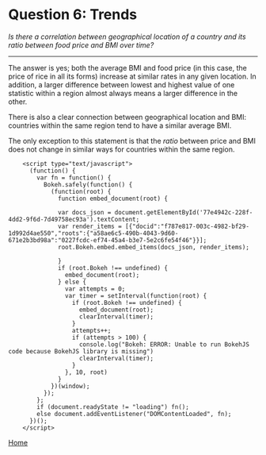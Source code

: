 # Question 6: Trends
*Is there a correlation between geographical location of a country and its ratio between food price and BMI over time?*

<hr>

The answer is yes; both the average BMI and food price (in this case, the price of rice in all its forms) increase at similar rates in any given location. In addition, a larger difference between lowest and highest value of one statistic within a region almost always means a larger difference in the other.

There is also a clear connection between geographical location and BMI: countries within the same region tend to have a similar average BMI.

The only exception to this statement is that the *ratio* between price and BMI does not change in similar ways for countries within the same region.

<!-- <script src="../data/js/include_html.js"></script>
<div html-file-url="../git/Mirka/Rice_vs_BMI_slider.html"></div>
<script>include_html()</script> -->

<script type="application/json" id="77e4942c-228f-4dd2-9f6d-7d49758ec93a">
          {"f787e817-003c-4982-bf29-1d992d4ae550":{"roots":{"references":[{"attributes":{},"id":"3aa617d1-3870-478c-b7f6-9c126ec47fc2","type":"BasicTickFormatter"},{"attributes":{"callback":null,"end":2016,"js_property_callbacks":{"change:value":[{"id":"693d725d-9ac9-4de3-85a9-af54aa821846","type":"CustomJS"}]},"start":1994,"title":"Year","value":1994},"id":"a53fe104-eae4-41c6-97a0-44aadfd6d2d5","type":"Slider"},{"attributes":{"fill_color":{"field":"colors"},"line_color":{"field":"colors"},"size":{"units":"screen","value":8},"x":{"field":"x"},"y":{"field":"y"}},"id":"d5aaac98-c35d-4e54-9490-3d272b6d6323","type":"Circle"},{"attributes":{},"id":"495a6490-6bfb-44ce-978b-04b8ff1de6f9","type":"BasicTicker"},{"attributes":{"plot":null,"text":""},"id":"e8a03e26-3a34-4a33-856a-e751bc8f7224","type":"Title"},{"attributes":{"bottom_units":"screen","fill_alpha":{"value":0.5},"fill_color":{"value":"lightgrey"},"left_units":"screen","level":"overlay","line_alpha":{"value":1.0},"line_color":{"value":"black"},"line_dash":[4,4],"line_width":{"value":2},"plot":null,"render_mode":"css","right_units":"screen","top_units":"screen"},"id":"41cc07f0-909b-4645-a3b6-90a4f922e542","type":"BoxAnnotation"},{"attributes":{"args":{"source":{"id":"03ef0462-9dd6-46f5-9785-e7f84e70208d","type":"ColumnDataSource"},"source_list":[[1994,{"colors":["green"],"countries":["India"],"regions":["Zuid Azie"],"x":[0.24913205517123294],"y":[20.2]}],[1995,{"colors":["green"],"countries":["India"],"regions":["Zuid Azie"],"x":[0.24776220965686277],"y":[20.2]}],[1996,{"colors":["green"],"countries":["India"],"regions":["Zuid Azie"],"x":[0.25480465572985767],"y":[20.3]}],[1997,{"colors":["green"],"countries":["India"],"regions":["Zuid Azie"],"x":[0.26509887097630336],"y":[20.4]}],[1998,{"colors":["green"],"countries":["India"],"regions":["Zuid Azie"],"x":[0.2451774283446602],"y":[20.4]}],[1999,{"colors":["green"],"countries":["India"],"regions":["Zuid Azie"],"x":[0.2591561633575128],"y":[20.5]}],[2000,{"colors":["green","aqua","violet"],"countries":["India","Philippines","Senegal"],"regions":["Zuid Azie","Eilanden","West Afrika"],"x":[0.2441688869897959,0.38755286857894733,0.31746897425000004],"y":[20.6,22.2,21.7]}],[2001,{"colors":["limegreen","green","green","aqua","violet"],"countries":["Guatemala","India","Nepal","Philippines","Senegal"],"regions":["Midden Amerika","Zuid Azie","Zuid Azie","Eilanden","West Afrika"],"x":[0.6138833718775168,0.2195849161153846,0.23056453507476637,0.32713128071428577,0.287097408],"y":[24.8,20.7,20.7,22.3,21.7]}],[2002,{"colors":["violet","violet","limegreen","green","green","violet","aqua","violet","darkmagenta"],"countries":["Benin","Burkina Faso","Guatemala","India","Nepal","Nigeria","Philippines","Senegal","Tajikistan"],"regions":["West Afrika","West Afrika","Midden Amerika","Zuid Azie","Zuid Azie","West Afrika","Eilanden","West Afrika","Voormalig Sovjet Gebied"],"x":[0.394906068,0.36768421100000004,0.5661224349031356,0.21597302995192294,0.21725643524793392,2.5813134144400003,0.34223139763157895,0.290684035909091,0.6433176986999999],"y":[22.2,21.2,24.9,20.8,20.8,22.3,22.3,21.8,23.7]}],[2003,{"colors":["violet","violet","dimgray","yellow","limegreen","green","violet","red","green","violet","aqua","violet","darkmagenta"],"countries":["Benin","Burkina Faso","Cambodia","Chad","Guatemala","India","Mali","Mozambique","Nepal","Nigeria","Philippines","Senegal","Tajikistan"],"regions":["West Afrika","West Afrika","Zuid Oost Azie","Noord-Afrika","Midden Amerika","Zuid Azie","West Afrika","Zuidelijk Afrika","Zuid Azie","West Afrika","Eilanden","West Afrika","Voormalig Sovjet Gebied"],"x":[0.48400772924999996,0.40760544590909087,0.17110475400925923,0.6215180748333334,0.5414001514165391,0.2302654341877935,0.4309006298333333,0.35959202481521724,0.23186043258823524,2.1353895964545453,0.32444899034782615,0.33895643500000006,0.5713633055593219],"y":[22.3,21.3,20.9,20.9,25.1,20.8,21.8,21.8,21.0,22.3,22.4,21.9,23.8]}],[2004,{"colors":["green","dimgray","greenyellow","yellow","limegreen","green","aqua","violet","red","green","orange","aqua","violet","aqua","darkmagenta"],"countries":["Bangladesh","Cambodia","Central African Republic","Chad","Guatemala","India","Madagascar","Mali","Mozambique","Nepal","Pakistan","Philippines","Senegal","Sri Lanka","Tajikistan"],"regions":["Zuid Azie","Zuid Oost Azie","Midden Afrika","Noord-Afrika","Midden Amerika","Zuid Azie","Eilanden","West Afrika","Zuidelijk Afrika","Zuid Azie","Arabische Wereld","Eilanden","West Afrika","Eilanden","Voormalig Sovjet Gebied"],"x":[0.2462356505,0.2082849863461538,0.9797334600833335,0.7143829403750002,0.6018236262544508,0.24008299088888904,0.479123178632653,0.49163653975,0.42766433583146074,0.25134335972072075,0.3358074070166667,0.3470053038695652,0.41363323791666656,0.4093230045217392,0.5373840115500002],"y":[20.6,21.0,21.7,20.9,25.2,20.9,20.8,21.9,21.8,21.1,22.7,22.4,22.0,21.9,23.9]}],[2005,{"colors":["green","violet","violet","dimgray","greenyellow","yellow","limegreen","limegreen","aqua","green","aqua","violet","red","green","violet","orange","aqua","violet","aqua","darkmagenta"],"countries":["Bangladesh","Benin","Burkina Faso","Cambodia","Central African Republic","Chad","El Salvador","Guatemala","Haiti","India","Madagascar","Mali","Mozambique","Nepal","Nigeria","Pakistan","Philippines","Senegal","Sri Lanka","Tajikistan"],"regions":["Zuid Azie","West Afrika","West Afrika","Zuid Oost Azie","Midden Afrika","Noord-Afrika","Midden Amerika","Midden Amerika","Eilanden","Zuid Azie","Eilanden","West Afrika","Zuidelijk Afrika","Zuid Azie","West Afrika","Arabische Wereld","Eilanden","West Afrika","Eilanden","Voormalig Sovjet Gebied"],"x":[0.26292395738888885,0.5115576948333332,0.8416773528333333,0.23964531956250001,1.002922881333333,0.7351682466249999,0.5994262104488595,0.644876077978127,2.0170591780370373,0.25575269933333344,0.566318994428571,0.5275109485000001,0.4627852080312502,0.2848802475555556,2.7247298371249995,0.34667061794999987,0.3839250767499999,0.4311190484166667,0.32459187754545454,0.7322747281666666],"y":[20.6,22.5,21.5,21.0,21.8,21.0,26.3,25.2,23.7,21.0,20.8,22.0,21.9,21.2,22.5,22.8,22.5,22.0,22.0,24.0]}],[2006,{"colors":["green","violet","green","violet","dimgray","greenyellow","yellow","limegreen","violet","limegreen","aqua","green","violet","aqua","violet","red","green","violet","orange","cyan","aqua","violet","aqua","darkmagenta","greenyellow"],"countries":["Bangladesh","Benin","Bhutan","Burkina Faso","Cambodia","Central African Republic","Chad","El Salvador","Gambia","Guatemala","Haiti","India","Liberia","Madagascar","Mali","Mozambique","Nepal","Nigeria","Pakistan","Peru","Philippines","Senegal","Sri Lanka","Tajikistan","United Republic of Tanzania"],"regions":["Zuid Azie","West Afrika","Zuid Azie","West Afrika","Zuid Oost Azie","Midden Afrika","Noord-Afrika","Midden Amerika","West Afrika","Midden Amerika","Eilanden","Zuid Azie","West Afrika","Eilanden","West Afrika","Zuidelijk Afrika","Zuid Azie","West Afrika","Arabische Wereld","Zuid Amerika","Eilanden","West Afrika","Eilanden","Voormalig Sovjet Gebied","Midden Afrika"],"x":[0.24395436336170218,0.49692385083333335,0.47893648625,0.48398521419999996,0.2173107138481013,1.089714529,0.7259721853333335,0.6101869467787114,0.44641294544444476,0.6348341799000423,2.27939559713889,0.2602713202453704,0.5059884277671428,0.4989116397945204,0.5359911476666667,0.5063456140925925,0.3058077611359646,2.945172450615385,0.34077393899999986,0.7516567611666667,0.42680125177272726,0.43068210366666665,0.33276782184090914,0.9161656840499999,0.5860701103450703],"y":[20.7,22.6,22.7,21.5,21.1,21.8,21.1,26.4,22.6,25.3,23.9,21.0,23.4,20.9,22.1,22.0,21.3,22.6,22.9,25.4,22.5,22.1,22.1,24.2,22.4]}],[2007,{"colors":["yellow","green","violet","green","dimgray","greenyellow","yellow","limegreen","limegreen","violet","limegreen","violet","aqua","limegreen","green","dimgray","violet","aqua","violet","red","green","violet","orange","limegreen","cyan","aqua","violet","aqua","darkmagenta","greenyellow"],"countries":["Afghanistan","Bangladesh","Benin","Bhutan","Cambodia","Central African Republic","Chad","Costa Rica","El Salvador","Gambia","Guatemala","Guinea-Bissau","Haiti","Honduras","India","Indonesia","Liberia","Madagascar","Mali","Mozambique","Nepal","Nigeria","Pakistan","Panama","Peru","Philippines","Senegal","Sri Lanka","Tajikistan","United Republic of Tanzania"],"regions":["Noord-Afrika","Zuid Azie","West Afrika","Zuid Azie","Zuid Oost Azie","Midden Afrika","Noord-Afrika","Midden Amerika","Midden Amerika","West Afrika","Midden Amerika","West Afrika","Eilanden","Midden Amerika","Zuid Azie","Zuid Oost Azie","West Afrika","Eilanden","West Afrika","Zuidelijk Afrika","Zuid Azie","West Afrika","Arabische Wereld","Midden Amerika","Zuid Amerika","Eilanden","West Afrika","Eilanden","Voormalig Sovjet Gebied","Midden Afrika"],"x":[0.5456787028411215,0.3450343778472221,0.678462392875,0.545543476375,0.2898504557023809,1.1166715124166664,0.7680660839166666,0.7116727999999999,0.680881944444444,0.5730178671994938,0.6960449688732956,0.8174066679285714,2.479747133907407,0.657039375,0.3161878955441859,0.6637798132499999,0.5369470466923078,0.5942801107368422,0.5593155581091906,0.5712909198446599,0.3592357008982037,2.5600737092,0.5035916115666669,0.754529175,0.8051987220833334,0.5068785477272727,0.48521737649006574,0.39835052861616155,1.0364994014166669,0.464702211113333],"y":[22.2,20.8,22.7,22.9,21.2,21.9,21.1,26.4,26.5,22.7,25.4,22.6,24.0,25.4,21.1,22.3,23.5,20.9,22.2,22.0,21.4,22.6,22.9,26.2,25.5,22.6,22.1,22.2,24.3,22.4]}],[2008,{"colors":["yellow","green","violet","green","dimgray","greenyellow","yellow","limegreen","greenyellow","deeppink","limegreen","violet","violet","limegreen","violet","violet","aqua","limegreen","green","dimgray","violet","aqua","violet","violet","red","dimgray","green","yellow","violet","orange","limegreen","cyan","aqua","greenyellow","violet","aqua","red","darkmagenta","greenyellow"],"countries":["Afghanistan","Bangladesh","Benin","Bhutan","Cambodia","Central African Republic","Chad","Costa Rica","Democratic Republic of the Congo","Djibouti","El Salvador","Gambia","Ghana","Guatemala","Guinea","Guinea-Bissau","Haiti","Honduras","India","Indonesia","Liberia","Madagascar","Mali","Mauritania","Mozambique","Myanmar","Nepal","Niger","Nigeria","Pakistan","Panama","Peru","Philippines","Rwanda","Senegal","Sri Lanka","Swaziland","Tajikistan","United Republic of Tanzania"],"regions":["Noord-Afrika","Zuid Azie","West Afrika","Zuid Azie","Zuid Oost Azie","Midden Afrika","Noord-Afrika","Midden Amerika","Midden Afrika","Oost Afrika","Midden Amerika","West Afrika","West Afrika","Midden Amerika","West Afrika","West Afrika","Eilanden","Midden Amerika","Zuid Azie","Zuid Oost Azie","West Afrika","Eilanden","West Afrika","West Afrika","Zuidelijk Afrika","Zuid Oost Azie","Zuid Azie","Noord-Afrika","West Afrika","Arabische Wereld","Midden Amerika","Zuid Amerika","Eilanden","Midden Afrika","West Afrika","Eilanden","Zuidelijk Afrika","Voormalig Sovjet Gebied","Midden Afrika"],"x":[0.8034111216634621,0.4448303394305554,0.8771632260833332,0.6290157925,0.44973146356190485,0.9344799790625004,1.0995269142500002,0.847748925,1.1993881606484371,1.0081813631250003,1.0563475726495726,0.7209071901548659,0.8273274275445951,1.0115460157032692,0.9110272254791668,1.0728668277500002,3.9985192630652175,0.9186168333333335,0.3679379366018518,0.6612680167500001,0.5926072625733333,0.6885311600588235,0.7482491266312989,0.8536277438333335,0.8930536179074077,89.23846129432889,0.41949504577777796,0.97409302675,3.706600417413043,0.6975433546440676,0.9615020833333334,0.994041696,0.3100069073719512,1.1913495539999999,0.7396038302730628,0.5781662161594202,0.8600607431666667,1.6192250655833333,0.7299034022757847],"y":[22.3,20.9,22.8,23.0,21.3,22.0,21.2,26.5,21.2,23.5,26.6,22.8,23.2,25.5,22.3,22.7,24.1,25.5,21.2,22.4,23.5,20.9,22.3,24.1,22.1,21.9,21.5,21.4,22.7,23.0,26.2,25.6,22.6,21.8,22.2,22.3,25.4,24.4,22.5]}],[2009,{"colors":["yellow","green","violet","green","violet","greenyellow","dimgray","greenyellow","yellow","limegreen","greenyellow","deeppink","limegreen","violet","violet","limegreen","violet","violet","aqua","limegreen","green","dimgray","darkmagenta","violet","aqua","violet","violet","red","dimgray","green","yellow","violet","orange","limegreen","cyan","aqua","greenyellow","violet","aqua","red","darkmagenta","greenyellow"],"countries":["Afghanistan","Bangladesh","Benin","Bhutan","Burkina Faso","Burundi","Cambodia","Central African Republic","Chad","Costa Rica","Democratic Republic of the Congo","Djibouti","El Salvador","Gambia","Ghana","Guatemala","Guinea","Guinea-Bissau","Haiti","Honduras","India","Indonesia","Kyrgyzstan","Liberia","Madagascar","Mali","Mauritania","Mozambique","Myanmar","Nepal","Niger","Nigeria","Pakistan","Panama","Peru","Philippines","Rwanda","Senegal","Sri Lanka","Swaziland","Tajikistan","United Republic of Tanzania"],"regions":["Noord-Afrika","Zuid Azie","West Afrika","Zuid Azie","West Afrika","Midden Afrika","Zuid Oost Azie","Midden Afrika","Noord-Afrika","Midden Amerika","Midden Afrika","Oost Afrika","Midden Amerika","West Afrika","West Afrika","Midden Amerika","West Afrika","West Afrika","Eilanden","Midden Amerika","Zuid Azie","Zuid Oost Azie","Voormalig Sovjet Gebied","West Afrika","Eilanden","West Afrika","West Afrika","Zuidelijk Afrika","Zuid Oost Azie","Zuid Azie","Noord-Afrika","West Afrika","Arabische Wereld","Midden Amerika","Zuid Amerika","Eilanden","Midden Afrika","West Afrika","Eilanden","Zuidelijk Afrika","Voormalig Sovjet Gebied","Midden Afrika"],"x":[0.6899626465277778,0.31338025316666673,0.9457875369999996,0.6440474167499999,1.0108866326000001,1.0424189119999998,0.3554879926944444,0.9561913136249997,1.0134759977083334,1.0031621916666669,1.0474567990899466,0.9351736711999995,0.9638509116809115,0.6300923964641145,0.7364618997567253,0.9451381076435571,0.8629569007083332,0.87269930625,3.198777060964287,0.8885318545454546,0.36251734863025203,0.6469294904166667,1.4058486570000002,0.6916655385904759,0.6237934456739131,0.7003702220830703,0.7538529173852454,0.8367751562564104,64.09017450540593,0.39334432174809186,0.9832814170263154,2.9960037353000004,0.5643973321333333,0.9565199999999999,0.8841189150000001,0.29979076759509204,1.045333534098445,0.618943792965568,0.6763739467721521,1.0073852445000002,1.61723961685,0.840160189811429],"y":[22.4,21.0,22.9,23.1,21.8,21.2,21.4,22.1,21.2,26.6,21.3,23.6,26.7,22.9,23.3,25.6,22.3,22.7,24.3,25.7,21.3,22.5,25.2,23.6,21.0,22.4,24.2,22.2,22.0,21.6,21.5,22.7,23.1,26.3,25.7,22.7,21.8,22.2,22.4,25.5,24.5,22.5]}],[2010,{"colors":["yellow","green","violet","green","violet","greenyellow","dimgray","greenyellow","yellow","limegreen","greenyellow","deeppink","yellow","limegreen","violet","violet","limegreen","violet","violet","aqua","limegreen","green","dimgray","darkmagenta","violet","aqua","violet","violet","red","dimgray","green","yellow","violet","orange","limegreen","cyan","aqua","greenyellow","violet","aqua","red","darkmagenta","greenyellow"],"countries":["Afghanistan","Bangladesh","Benin","Bhutan","Burkina Faso","Burundi","Cambodia","Central African Republic","Chad","Costa Rica","Democratic Republic of the Congo","Djibouti","Egypt","El Salvador","Gambia","Ghana","Guatemala","Guinea","Guinea-Bissau","Haiti","Honduras","India","Indonesia","Kyrgyzstan","Liberia","Madagascar","Mali","Mauritania","Mozambique","Myanmar","Nepal","Niger","Nigeria","Pakistan","Panama","Peru","Philippines","Rwanda","Senegal","Sri Lanka","Swaziland","Tajikistan","United Republic of Tanzania"],"regions":["Noord-Afrika","Zuid Azie","West Afrika","Zuid Azie","West Afrika","Midden Afrika","Zuid Oost Azie","Midden Afrika","Noord-Afrika","Midden Amerika","Midden Afrika","Oost Afrika","Noord-Afrika","Midden Amerika","West Afrika","West Afrika","Midden Amerika","West Afrika","West Afrika","Eilanden","Midden Amerika","Zuid Azie","Zuid Oost Azie","Voormalig Sovjet Gebied","West Afrika","Eilanden","West Afrika","West Afrika","Zuidelijk Afrika","Zuid Oost Azie","Zuid Azie","Noord-Afrika","West Afrika","Arabische Wereld","Midden Amerika","Zuid Amerika","Eilanden","Midden Afrika","West Afrika","Eilanden","Zuidelijk Afrika","Voormalig Sovjet Gebied","Midden Afrika"],"x":[0.6827793510373834,0.41980263641666665,0.8772691995217391,0.681409263,0.9972515288999999,0.8566348699512197,0.4019631059687499,1.0030792186969697,0.8706591349999999,1.2015811666666667,0.9489305678281251,0.7858759890499998,0.6841725188,0.8627571794871793,0.5591840378886186,0.7559979741612125,0.9318066331145024,0.8175276949285714,0.7444145188749999,3.382978421956989,0.7945247749999998,0.42403202054910716,0.8830936079999999,1.2294115293636363,0.6258826530519774,0.6096577412115385,0.6395043746318437,0.7052780908429317,0.7707629090891474,66.65578443192635,0.4569386437045454,0.8821988438961502,2.9625359456440683,0.5499782981666667,0.9595347916666669,0.7245555373333334,0.5164375287879657,0.9659119390183047,0.5524233883499251,0.5591117461739131,0.9356294339166668,1.4403655430666662,0.7028129615793862],"y":[22.5,21.1,22.9,23.2,21.8,21.3,21.5,22.1,21.3,26.7,21.3,23.6,28.5,26.8,23.0,23.4,25.7,22.4,22.8,24.4,25.8,21.3,22.6,25.3,23.7,21.0,22.4,24.3,22.2,22.1,21.7,21.5,22.8,23.2,26.4,25.8,22.7,21.9,22.3,22.5,25.6,24.7,22.6]}],[2011,{"colors":["yellow","darkmagenta","green","violet","green","violet","greenyellow","dimgray","aqua","greenyellow","yellow","greenyellow","limegreen","greenyellow","deeppink","yellow","limegreen","violet","violet","limegreen","violet","violet","aqua","limegreen","green","dimgray","orange","darkmagenta","violet","aqua","violet","violet","red","dimgray","green","yellow","violet","orange","limegreen","cyan","aqua","greenyellow","violet","aqua","red","orange","darkmagenta","dimgray","greenyellow"],"countries":["Afghanistan","Armenia","Bangladesh","Benin","Bhutan","Burkina Faso","Burundi","Cambodia","Cameroon","Central African Republic","Chad","Congo","Costa Rica","Democratic Republic of the Congo","Djibouti","Egypt","El Salvador","Gambia","Ghana","Guatemala","Guinea","Guinea-Bissau","Haiti","Honduras","India","Indonesia","Jordan","Kyrgyzstan","Liberia","Madagascar","Mali","Mauritania","Mozambique","Myanmar","Nepal","Niger","Nigeria","Pakistan","Panama","Peru","Philippines","Rwanda","Senegal","Sri Lanka","Swaziland","Syrian Arab Republic","Tajikistan","Timor-Leste","United Republic of Tanzania"],"regions":["Noord-Afrika","Voormalig Sovjet Gebied","Zuid Azie","West Afrika","Zuid Azie","West Afrika","Midden Afrika","Zuid Oost Azie","Eilanden","Midden Afrika","Noord-Afrika","Midden Afrika","Midden Amerika","Midden Afrika","Oost Afrika","Noord-Afrika","Midden Amerika","West Afrika","West Afrika","Midden Amerika","West Afrika","West Afrika","Eilanden","Midden Amerika","Zuid Azie","Zuid Oost Azie","Arabische Wereld","Voormalig Sovjet Gebied","West Afrika","Eilanden","West Afrika","West Afrika","Zuidelijk Afrika","Zuid Oost Azie","Zuid Azie","Noord-Afrika","West Afrika","Arabische Wereld","Midden Amerika","Zuid Amerika","Eilanden","Midden Afrika","West Afrika","Eilanden","Zuidelijk Afrika","Arabische Wereld","Voormalig Sovjet Gebied","Zuid Oost Azie","Midden Afrika"],"x":[0.7034091633595504,1.7999424028055557,0.43097649758461554,0.9487492335217389,0.8443203738749999,1.3135594483000002,0.9576082428421054,0.4523323589042553,0.5870496109122805,1.3432191950833332,1.1152480687638888,1.1656593642567568,1.4376684583333332,1.266874444005001,0.7916391932909088,0.76289996025,0.8381394949494954,0.577096145329377,0.8163087646611108,0.9436617600220478,1.060311085131579,0.8784308492083333,3.4177202600752694,0.8209409000000002,0.42984829902963,1.059117625,1.3823303456363638,1.3760053961570244,0.7262185527115148,0.501643405088068,0.7231583914490953,0.7103548754775284,0.9766454584110672,69.4892968130568,0.4677091499384615,1.0135568839313422,2.6683259991499995,0.6466851777272725,0.9825161666666666,0.8733992277500002,0.6927542539166667,1.0577101392166306,0.6231715223791955,0.5601183845526316,1.2060155048333332,3.5634743875555563,1.4402213649166664,0.9966115942028987,0.8135134776508618],"y":[22.6,26.1,21.2,23.0,23.3,21.9,21.4,21.6,23.8,22.2,21.3,22.7,26.8,21.4,23.6,28.7,26.9,23.2,23.5,25.8,22.5,22.9,24.5,25.9,21.4,22.7,27.9,25.4,23.7,21.1,22.5,24.3,22.3,22.2,21.8,21.6,22.8,23.3,26.5,26.0,22.8,22.0,22.3,22.6,25.6,27.2,24.8,20.7,22.7]}],[2012,{"colors":["yellow","darkmagenta","green","violet","green","violet","greenyellow","dimgray","aqua","greenyellow","yellow","cyan","greenyellow","limegreen","greenyellow","deeppink","yellow","limegreen","violet","violet","limegreen","violet","violet","aqua","limegreen","green","dimgray","orange","orange","darkmagenta","dimgray","orange","violet","aqua","red","violet","violet","red","dimgray","green","yellow","violet","orange","limegreen","cyan","aqua","greenyellow","violet","deeppink","aqua","red","orange","darkmagenta","dimgray","greenyellow","orange","red"],"countries":["Afghanistan","Armenia","Bangladesh","Benin","Bhutan","Burkina Faso","Burundi","Cambodia","Cameroon","Central African Republic","Chad","Colombia","Congo","Costa Rica","Democratic Republic of the Congo","Djibouti","Egypt","El Salvador","Gambia","Ghana","Guatemala","Guinea","Guinea-Bissau","Haiti","Honduras","India","Indonesia","Iraq","Jordan","Kyrgyzstan","Lao People's Democratic Republic","Lebanon","Liberia","Madagascar","Malawi","Mali","Mauritania","Mozambique","Myanmar","Nepal","Niger","Nigeria","Pakistan","Panama","Peru","Philippines","Rwanda","Senegal","Sri Lanka","Swaziland","Syrian Arab Republic","Tajikistan","Timor-Leste","United Republic of Tanzania","Yemen","Zambia"],"regions":["Noord-Afrika","Voormalig Sovjet Gebied","Zuid Azie","West Afrika","Zuid Azie","West Afrika","Midden Afrika","Zuid Oost Azie","Eilanden","Midden Afrika","Noord-Afrika","Zuid Amerika","Midden Afrika","Midden Amerika","Midden Afrika","Oost Afrika","Noord-Afrika","Midden Amerika","West Afrika","West Afrika","Midden Amerika","West Afrika","West Afrika","Eilanden","Midden Amerika","Zuid Azie","Zuid Oost Azie","Arabische Wereld","Arabische Wereld","Voormalig Sovjet Gebied","Zuid Oost Azie","Arabische Wereld","West Afrika","Eilanden","Zuidelijk Afrika","West Afrika","West Afrika","Zuidelijk Afrika","Zuid Oost Azie","Zuid Azie","Noord-Afrika","West Afrika","Arabische Wereld","Midden Amerika","Zuid Amerika","Eilanden","Midden Afrika","West Afrika","Oost Afrika","Eilanden","Zuidelijk Afrika","Arabische Wereld","Voormalig Sovjet Gebied","Zuid Oost Azie","Midden Afrika","Arabische Wereld","Zuidelijk Afrika"],"x":[0.7455970004166664,1.6605547819166668,0.32126736040845066,1.0059851466521739,0.8491912577499999,1.3941691305000001,1.0410400814761909,0.4442120611910112,0.6980252911550388,1.17887695325,1.082843229030303,0.9193123579541668,1.1730083940555556,1.4325519833333333,1.452132790680888,0.7724185661666663,0.718582949,0.8862188600288593,0.6045820105008525,0.823223837358491,0.9568667832189117,0.8546701246785716,0.9453317309444444,3.218225032652174,0.7979847916666665,0.41818880273809567,1.11233454325,1.4207259261180145,1.389553990416667,1.381361221919355,0.6287340602740389,1.203700773090909,0.8020908915943924,0.47659502711405816,0.9803626120365536,0.7488117944528001,0.7391954363923078,0.9829921355505618,21.470764421301748,0.3993050035468748,0.9336924979271415,2.8165556064727273,0.7249410865499998,1.0260862249999998,0.9382375728333335,0.6031122441807579,1.114360590234823,0.5912224607365595,0.48624273345945934,1.3684899195555558,6.285685361515153,1.6307930159833328,1.0035760000000002,1.1198750584805315,1.2129622082962954,1.6217243157384618],"y":[22.7,26.2,21.3,23.1,23.4,21.9,21.4,21.7,23.9,22.3,21.4,25.8,22.8,26.9,21.5,23.7,28.8,27.0,23.3,23.5,25.9,22.5,22.9,24.6,26.0,21.5,22.8,27.7,28.0,25.6,22.2,27.1,23.8,21.1,22.6,22.6,24.4,22.4,22.3,21.9,21.6,22.9,23.4,26.6,26.1,22.8,22.0,22.4,22.7,25.7,27.4,24.9,20.8,22.7,23.0,21.9]}],[2013,{"colors":["yellow","darkmagenta","green","violet","greenyellow","dimgray","aqua","yellow","cyan","greenyellow","limegreen","greenyellow","deeppink","yellow","limegreen","violet","violet","limegreen","violet","violet","aqua","limegreen","green","dimgray","orange","orange","darkmagenta","dimgray","orange","violet","aqua","red","violet","violet","red","dimgray","green","yellow","violet","orange","limegreen","cyan","aqua","greenyellow","violet","deeppink","aqua","red","orange","darkmagenta","dimgray","orange","greenyellow","orange","red"],"countries":["Afghanistan","Armenia","Bangladesh","Benin","Burundi","Cambodia","Cameroon","Chad","Colombia","Congo","Costa Rica","Democratic Republic of the Congo","Djibouti","Egypt","El Salvador","Gambia","Ghana","Guatemala","Guinea","Guinea-Bissau","Haiti","Honduras","India","Indonesia","Iraq","Jordan","Kyrgyzstan","Lao People's Democratic Republic","Lebanon","Liberia","Madagascar","Malawi","Mali","Mauritania","Mozambique","Myanmar","Nepal","Niger","Nigeria","Pakistan","Panama","Peru","Philippines","Rwanda","Senegal","Sri Lanka","Swaziland","Syrian Arab Republic","Tajikistan","Timor-Leste","Turkey","United Republic of Tanzania","Yemen","Zambia"],"regions":["Noord-Afrika","Voormalig Sovjet Gebied","Zuid Azie","West Afrika","Midden Afrika","Zuid Oost Azie","Eilanden","Noord-Afrika","Zuid Amerika","Midden Afrika","Midden Amerika","Midden Afrika","Oost Afrika","Noord-Afrika","Midden Amerika","West Afrika","West Afrika","Midden Amerika","West Afrika","West Afrika","Eilanden","Midden Amerika","Zuid Azie","Zuid Oost Azie","Arabische Wereld","Arabische Wereld","Voormalig Sovjet Gebied","Zuid Oost Azie","Arabische Wereld","West Afrika","Eilanden","Zuidelijk Afrika","West Afrika","West Afrika","Zuidelijk Afrika","Zuid Oost Azie","Zuid Azie","Noord-Afrika","West Afrika","Arabische Wereld","Midden Amerika","Zuid Amerika","Eilanden","Midden Afrika","West Afrika","Oost Afrika","Eilanden","Zuidelijk Afrika","Arabische Wereld","Voormalig Sovjet Gebied","Zuid Oost Azie","Arabische Wereld","Midden Afrika","Arabische Wereld","Zuidelijk Afrika"],"x":[0.8447058386874999,1.3033919597954546,0.38443655491666656,1.0648158581250002,0.8329146301250002,0.4345286522964428,0.5455928748816739,1.0516125248823531,0.7343169294685182,1.2467692669375001,1.4409620333333333,1.3384172404965284,0.7348596958999994,0.6377539678333332,0.8779926495726493,0.6380733041199047,0.8213841251509435,0.9766202367852252,0.8304254655,1.1136182520416666,3.384953612560605,0.8504408333333333,0.4509305049042905,1.0465898164166667,1.5210890974719107,1.5984741785,1.352865408259576,0.6745806290492418,1.2500236765361452,0.7055528796288071,0.5994598938301159,0.9804653963032659,0.7138069271651608,0.7544105571551721,0.9645621187147227,0.45273843257990853,0.4196509452499998,0.9622522045517723,2.818349471783333,0.6243134902261905,1.0553012727272728,0.9048271725454544,0.6767941695769232,1.0322260618011403,0.5602030196516521,0.47458122976190475,1.1419125883999999,16.054163050697575,1.5615103784500002,0.9833913043478254,2.43027465575,0.8916867800050429,1.071584193236364,1.6571748287240684],"y":[22.8,26.3,21.4,23.2,21.5,21.8,23.9,21.4,25.9,22.8,27.0,21.5,23.7,28.9,27.1,23.4,23.6,26.0,22.6,23.0,24.8,26.1,21.6,22.9,27.9,28.2,25.7,22.3,27.2,23.8,21.1,22.6,22.7,24.5,22.4,22.4,22.0,21.7,22.9,23.5,26.7,26.2,22.9,22.1,22.4,22.9,25.8,27.5,25.1,20.9,27.6,22.8,23.1,22.0]}],[2014,{"colors":["yellow","darkmagenta","green","violet","greenyellow","dimgray","aqua","greenyellow","yellow","cyan","greenyellow","limegreen","greenyellow","deeppink","yellow","limegreen","deeppink","violet","violet","limegreen","violet","violet","aqua","limegreen","green","dimgray","orange","orange","darkmagenta","dimgray","orange","violet","aqua","red","violet","violet","red","dimgray","green","yellow","violet","orange","limegreen","cyan","aqua","greenyellow","violet","deeppink","aqua","red","orange","darkmagenta","dimgray","orange","darkmagenta","greenyellow","orange","red"],"countries":["Afghanistan","Armenia","Bangladesh","Benin","Burundi","Cambodia","Cameroon","Central African Republic","Chad","Colombia","Congo","Costa Rica","Democratic Republic of the Congo","Djibouti","Egypt","El Salvador","Ethiopia","Gambia","Ghana","Guatemala","Guinea","Guinea-Bissau","Haiti","Honduras","India","Indonesia","Iraq","Jordan","Kyrgyzstan","Lao People's Democratic Republic","Lebanon","Liberia","Madagascar","Malawi","Mali","Mauritania","Mozambique","Myanmar","Nepal","Niger","Nigeria","Pakistan","Panama","Peru","Philippines","Rwanda","Senegal","Sri Lanka","Swaziland","Syrian Arab Republic","Tajikistan","Timor-Leste","Turkey","Ukraine","United Republic of Tanzania","Yemen","Zambia"],"regions":["Noord-Afrika","Voormalig Sovjet Gebied","Zuid Azie","West Afrika","Midden Afrika","Zuid Oost Azie","Eilanden","Midden Afrika","Noord-Afrika","Zuid Amerika","Midden Afrika","Midden Amerika","Midden Afrika","Oost Afrika","Noord-Afrika","Midden Amerika","Oost Afrika","West Afrika","West Afrika","Midden Amerika","West Afrika","West Afrika","Eilanden","Midden Amerika","Zuid Azie","Zuid Oost Azie","Arabische Wereld","Arabische Wereld","Voormalig Sovjet Gebied","Zuid Oost Azie","Arabische Wereld","West Afrika","Eilanden","Zuidelijk Afrika","West Afrika","West Afrika","Zuidelijk Afrika","Zuid Oost Azie","Zuid Azie","Noord-Afrika","West Afrika","Arabische Wereld","Midden Amerika","Zuid Amerika","Eilanden","Midden Afrika","West Afrika","Oost Afrika","Eilanden","Zuidelijk Afrika","Arabische Wereld","Voormalig Sovjet Gebied","Zuid Oost Azie","Arabische Wereld","Voormalig Sovjet Gebied","Midden Afrika","Arabische Wereld","Zuidelijk Afrika"],"x":[0.7523520650520835,1.3906155412749999,0.42992875115277784,0.9862856268157897,0.8901225492878786,0.42002825366480445,0.4421028167629158,0.35341158024999997,0.9866996575555554,0.6836005251900003,1.14790031975,1.1172558499999998,1.1742509226535436,0.7390804860499995,0.5891573899999999,0.9389943418803419,0.7892100623043479,0.5398606689574468,1.0724837822456432,1.0071218670919833,0.7379220058878504,1.12519866025,3.1260491674,0.9278308333333332,0.4604470319357504,0.9664837251666668,1.610753971191303,1.7032863850833333,1.3861103112230218,0.6914627301507861,1.3468999570000013,0.7232065743617223,0.5179333319843747,0.9390759995182183,0.7031627818088958,0.7515236882233676,0.9110796691807229,0.5533284868792713,0.42793923049586746,0.9678147323099404,1.5325972875250005,0.6496199870916667,0.9627028571428572,0.8784156735454546,0.8974778232040813,1.021005516036783,0.5469590076261827,0.582805264,1.0301986539999999,15.98070245421804,1.6179939922,1.465625,2.903964731090909,0.877866008154762,0.7614639849127272,1.150553419212121,1.5206698250886075],"y":[22.8,26.4,21.5,23.2,21.6,21.9,24.0,22.5,21.4,26.0,22.9,27.1,21.6,23.7,29.1,27.2,20.4,23.5,23.6,26.1,22.6,23.1,24.9,26.3,21.6,23.0,28.0,28.3,25.9,22.5,27.3,23.9,21.2,22.7,22.7,24.5,22.5,22.5,22.1,21.7,22.9,23.6,26.7,26.3,23.0,22.1,22.4,23.0,25.9,27.6,25.3,20.9,27.7,26.8,22.9,23.2,22.1]}],[2015,{"colors":["yellow","yellow","darkmagenta","green","violet","greenyellow","dimgray","aqua","greenyellow","yellow","cyan","greenyellow","limegreen","greenyellow","deeppink","yellow","limegreen","deeppink","violet","violet","limegreen","violet","violet","aqua","limegreen","green","dimgray","orange","orange","darkmagenta","dimgray","orange","violet","aqua","red","violet","violet","red","dimgray","green","yellow","violet","orange","limegreen","cyan","aqua","greenyellow","violet","deeppink","aqua","red","orange","darkmagenta","dimgray","orange","darkmagenta","greenyellow","orange","red"],"countries":["Afghanistan","Algeria","Armenia","Bangladesh","Benin","Burundi","Cambodia","Cameroon","Central African Republic","Chad","Colombia","Congo","Costa Rica","Democratic Republic of the Congo","Djibouti","Egypt","El Salvador","Ethiopia","Gambia","Ghana","Guatemala","Guinea","Guinea-Bissau","Haiti","Honduras","India","Indonesia","Iraq","Jordan","Kyrgyzstan","Lao People's Democratic Republic","Lebanon","Liberia","Madagascar","Malawi","Mali","Mauritania","Mozambique","Myanmar","Nepal","Niger","Nigeria","Pakistan","Panama","Peru","Philippines","Rwanda","Senegal","Sri Lanka","Swaziland","Syrian Arab Republic","Tajikistan","Timor-Leste","Turkey","Ukraine","United Republic of Tanzania","Yemen","Zambia"],"regions":["Noord-Afrika","Noord-Afrika","Voormalig Sovjet Gebied","Zuid Azie","West Afrika","Midden Afrika","Zuid Oost Azie","Eilanden","Midden Afrika","Noord-Afrika","Zuid Amerika","Midden Afrika","Midden Amerika","Midden Afrika","Oost Afrika","Noord-Afrika","Midden Amerika","Oost Afrika","West Afrika","West Afrika","Midden Amerika","West Afrika","West Afrika","Eilanden","Midden Amerika","Zuid Azie","Zuid Oost Azie","Arabische Wereld","Arabische Wereld","Voormalig Sovjet Gebied","Zuid Oost Azie","Arabische Wereld","West Afrika","Eilanden","Zuidelijk Afrika","West Afrika","West Afrika","Zuidelijk Afrika","Zuid Oost Azie","Zuid Azie","Noord-Afrika","West Afrika","Arabische Wereld","Midden Amerika","Zuid Amerika","Eilanden","Midden Afrika","West Afrika","Oost Afrika","Eilanden","Zuidelijk Afrika","Arabische Wereld","Voormalig Sovjet Gebied","Zuid Oost Azie","Arabische Wereld","Voormalig Sovjet Gebied","Midden Afrika","Arabische Wereld","Zuidelijk Afrika"],"x":[0.6496319181041669,0.8857122260277778,1.2057069478292683,0.36861047637878785,0.8317766153571418,0.9083241183724488,0.4140198170439187,0.29162232019210516,0.411067620888889,0.8281777652619049,0.6794536254092108,1.1103211270555557,1.1006423499999998,1.0603095675147052,0.7209843199777779,0.5804391033636365,0.8555555555555556,0.8683651207857143,0.8528285349714284,1.114362490809666,0.967161599061747,0.6656531117222223,0.7389168465000001,2.802121737809524,0.8761324999999999,0.42562744093188376,0.9538486840833332,1.6509964345784318,1.687910798083333,1.3049139194444446,0.6705822516895953,1.238523315283785,0.7366762941218881,0.41128810546153843,0.8630102154450553,0.588460153332647,0.7530276829526625,0.7795786701830499,0.5081935698794866,0.4154276595079363,0.7992128949546132,1.0057110597455563,0.5845752052083332,0.8439446800000001,0.80442976,0.821721153630573,1.034253494447799,0.4593949353187184,0.5004730942444443,0.8861956652727273,27.956478627996503,1.5323349664181822,1.5057291666666668,2.37408891425,0.8823022842692313,0.8137164758941173,1.2036196814999998,1.1550643247904755],"y":[22.9,25.5,26.5,21.6,23.3,21.6,22.0,24.0,22.5,21.5,26.1,22.9,27.2,21.7,23.8,29.3,27.3,20.4,23.5,23.7,26.2,22.7,23.1,25.0,26.4,21.7,23.1,28.1,28.4,26.0,22.6,27.4,23.9,21.2,22.8,22.8,24.6,22.6,22.6,22.3,21.7,23.0,23.7,26.8,26.4,23.0,22.2,22.5,23.1,26.0,27.7,25.4,21.0,27.8,26.8,22.9,23.3,22.1]}],[2016,{"colors":["yellow","yellow","darkmagenta","green","violet","greenyellow","dimgray","aqua","greenyellow","yellow","cyan","greenyellow","limegreen","greenyellow","deeppink","yellow","limegreen","deeppink","violet","violet","violet","violet","aqua","limegreen","green","dimgray","orange","orange","darkmagenta","dimgray","orange","violet","aqua","red","violet","violet","red","dimgray","green","yellow","violet","orange","cyan","aqua","violet","deeppink","aqua","red","orange","darkmagenta","dimgray","orange","darkmagenta","greenyellow","orange","red"],"countries":["Afghanistan","Algeria","Armenia","Bangladesh","Benin","Burundi","Cambodia","Cameroon","Central African Republic","Chad","Colombia","Congo","Costa Rica","Democratic Republic of the Congo","Djibouti","Egypt","El Salvador","Ethiopia","Gambia","Ghana","Guinea","Guinea-Bissau","Haiti","Honduras","India","Indonesia","Iraq","Jordan","Kyrgyzstan","Lao People's Democratic Republic","Lebanon","Liberia","Madagascar","Malawi","Mali","Mauritania","Mozambique","Myanmar","Nepal","Niger","Nigeria","Pakistan","Peru","Philippines","Senegal","Sri Lanka","Swaziland","Syrian Arab Republic","Tajikistan","Timor-Leste","Turkey","Ukraine","United Republic of Tanzania","Yemen","Zambia"],"regions":["Noord-Afrika","Noord-Afrika","Voormalig Sovjet Gebied","Zuid Azie","West Afrika","Midden Afrika","Zuid Oost Azie","Eilanden","Midden Afrika","Noord-Afrika","Zuid Amerika","Midden Afrika","Midden Amerika","Midden Afrika","Oost Afrika","Noord-Afrika","Midden Amerika","Oost Afrika","West Afrika","West Afrika","West Afrika","West Afrika","Eilanden","Midden Amerika","Zuid Azie","Zuid Oost Azie","Arabische Wereld","Arabische Wereld","Voormalig Sovjet Gebied","Zuid Oost Azie","Arabische Wereld","West Afrika","Eilanden","Zuidelijk Afrika","West Afrika","West Afrika","Zuidelijk Afrika","Zuid Oost Azie","Zuid Azie","Noord-Afrika","West Afrika","Arabische Wereld","Zuid Amerika","Eilanden","West Afrika","Oost Afrika","Eilanden","Zuidelijk Afrika","Arabische Wereld","Voormalig Sovjet Gebied","Zuid Oost Azie","Arabische Wereld","Voormalig Sovjet Gebied","Midden Afrika","Arabische Wereld","Zuidelijk Afrika"],"x":[0.6101990427083335,0.9418493588571427,1.1356756196603772,0.3729233540277779,0.8234423356571433,0.930582439409357,0.4213931423768654,0.3653621595185185,0.9303116984615383,0.8683641768124999,0.6009179835061109,0.9710843804328358,1.0767296666666668,0.9475369514923074,0.6552754645111112,0.6718317064545455,0.8045777777777777,0.7922273314117647,0.7434062071481479,1.1407244867992337,0.6125167883875001,0.7424775266666667,2.3939448777631576,0.831265,0.4074073689598278,0.99155819375,1.6757106126648043,1.7129321383636364,1.0883325569696967,0.7120252153798744,1.166111788846847,0.6914292111409635,0.44502066586538463,0.9164700847351133,0.586078434793486,0.7483770051123194,0.7158989533196726,0.5261394121315788,0.4064096660606062,0.7885055952483453,1.0344904540485185,0.5273570513416668,0.7636120976666665,0.7796800727769783,0.4570742022485473,0.4991072493395524,0.9573588477499998,47.414960501506,1.312761770033333,1.5052083333333333,2.00732893575,0.6239541350256411,0.7274361665814341,1.925521719434784,1.346733606364641],"y":[23.0,25.6,26.5,21.7,23.4,21.7,22.1,24.1,22.6,21.5,26.2,23.0,27.3,21.8,23.8,29.4,27.4,20.5,23.6,23.8,22.7,23.2,25.1,26.5,21.8,23.2,28.3,28.5,26.2,22.7,27.5,24.0,21.2,22.8,22.9,24.6,22.6,22.7,22.4,21.8,23.0,23.8,26.6,23.1,22.5,23.2,26.1,27.8,25.6,21.1,27.9,26.9,23.0,23.4,22.2]}]]},"code":"\n    var slider_value = cb_obj.value;\n    for (var i = 0; i &lt; source_list.length; i++) {\n        var source_data = source.data;\n        if (i + 1994 == slider_value) {\n            var new_source = source_list[i][1]\n            source_data[\"x\"] = new_source[\"x\"]\n            source_data[\"y\"] = new_source[\"y\"]\n            source_data[\"colors\"] = new_source[\"colors\"]\n            source_data[\"countries\"] = new_source[\"countries\"]\n            source_data[\"regions\"] = new_source[\"regions\"]\n            break;\n        }\n    }\n    // Update\n    source.change.emit();\n\n    "},"id":"693d725d-9ac9-4de3-85a9-af54aa821846","type":"CustomJS"},{"attributes":{},"id":"1e2f6b41-1c19-4d19-9939-5d13294c84eb","type":"BasicTickFormatter"},{"attributes":{"fill_alpha":{"value":0.1},"fill_color":{"value":"#1f77b4"},"line_alpha":{"value":0.1},"line_color":{"value":"#1f77b4"},"size":{"units":"screen","value":8},"x":{"field":"x"},"y":{"field":"y"}},"id":"f2ab929b-5890-4fe7-bf9c-40f9a76cb9a3","type":"Circle"},{"attributes":{},"id":"5fc1fd11-0ba5-464c-9172-2fd9f2e80e26","type":"UnionRenderers"},{"attributes":{"callback":null,"renderers":"auto","tooltips":[["Country","@countries"],["Region","@regions"]]},"id":"2714cac8-515d-4b32-be5c-b2d903e60434","type":"HoverTool"},{"attributes":{"children":[{"id":"3bd1213a-d622-44a7-9c65-44ac5145bf45","subtype":"Figure","type":"Plot"},{"id":"312c7714-a329-4fd2-a70a-e1800c86c8fe","type":"WidgetBox"}]},"id":"a58ae6c5-490b-4043-9d60-671e2b3bd98a","type":"Row"},{"attributes":{},"id":"1629334c-f3dd-4f82-937a-e50a648c8019","type":"PanTool"},{"attributes":{"axis_label":"Prices per KG rice","formatter":{"id":"3aa617d1-3870-478c-b7f6-9c126ec47fc2","type":"BasicTickFormatter"},"plot":{"id":"3bd1213a-d622-44a7-9c65-44ac5145bf45","subtype":"Figure","type":"Plot"},"ticker":{"id":"2eb475fb-e53c-4228-9996-b7fa2d91db23","type":"BasicTicker"}},"id":"08feaf32-7b5c-4ea0-92da-5a576e6ff0e3","type":"LinearAxis"},{"attributes":{"callback":null,"end":30,"start":20},"id":"818f27e9-1917-453f-a890-36a4027e2960","type":"DataRange1d"},{"attributes":{"source":{"id":"03ef0462-9dd6-46f5-9785-e7f84e70208d","type":"ColumnDataSource"}},"id":"1a1053b0-f09d-40a9-b105-fc5d0fcd509d","type":"CDSView"},{"attributes":{"label":{"field":"regions"},"renderers":[{"id":"f10564a9-40c0-4eac-bcd0-768327de3719","type":"GlyphRenderer"}]},"id":"56d96c4f-638c-457c-b39c-15a944056a84","type":"LegendItem"},{"attributes":{"plot":{"id":"3bd1213a-d622-44a7-9c65-44ac5145bf45","subtype":"Figure","type":"Plot"},"ticker":{"id":"2eb475fb-e53c-4228-9996-b7fa2d91db23","type":"BasicTicker"}},"id":"4ce3e8f5-6132-408b-b2c1-fac6d3b0efc8","type":"Grid"},{"attributes":{"callback":null,"data":{"colors":["green"],"countries":["India"],"regions":["Zuid Azie"],"x":[0.24913205517123294],"y":[20.2]},"selected":{"id":"fc6b6e55-53a0-49e5-a4b0-c2945b5b0116","type":"Selection"},"selection_policy":{"id":"5fc1fd11-0ba5-464c-9172-2fd9f2e80e26","type":"UnionRenderers"}},"id":"03ef0462-9dd6-46f5-9785-e7f84e70208d","type":"ColumnDataSource"},{"attributes":{"dimension":1,"plot":{"id":"3bd1213a-d622-44a7-9c65-44ac5145bf45","subtype":"Figure","type":"Plot"},"ticker":{"id":"495a6490-6bfb-44ce-978b-04b8ff1de6f9","type":"BasicTicker"}},"id":"a12a009e-7257-45f7-a4af-39302dabc028","type":"Grid"},{"attributes":{"axis_label":"BMI","formatter":{"id":"1e2f6b41-1c19-4d19-9939-5d13294c84eb","type":"BasicTickFormatter"},"plot":{"id":"3bd1213a-d622-44a7-9c65-44ac5145bf45","subtype":"Figure","type":"Plot"},"ticker":{"id":"495a6490-6bfb-44ce-978b-04b8ff1de6f9","type":"BasicTicker"}},"id":"fef52ae1-a0a1-48fe-987b-1682604197b2","type":"LinearAxis"},{"attributes":{"callback":null,"end":3.5,"start":0},"id":"60042b06-4ad3-411f-b5dc-80b5445adeeb","type":"DataRange1d"},{"attributes":{},"id":"bc8ebce2-7e9b-4740-9f36-f291aaa0c0c7","type":"LinearScale"},{"attributes":{},"id":"2eb475fb-e53c-4228-9996-b7fa2d91db23","type":"BasicTicker"},{"attributes":{},"id":"fc6b6e55-53a0-49e5-a4b0-c2945b5b0116","type":"Selection"},{"attributes":{},"id":"0fa8a73c-f602-4684-a637-2aea1d9e9722","type":"LinearScale"},{"attributes":{"children":[{"id":"a53fe104-eae4-41c6-97a0-44aadfd6d2d5","type":"Slider"}]},"id":"312c7714-a329-4fd2-a70a-e1800c86c8fe","type":"WidgetBox"},{"attributes":{"data_source":{"id":"03ef0462-9dd6-46f5-9785-e7f84e70208d","type":"ColumnDataSource"},"glyph":{"id":"d5aaac98-c35d-4e54-9490-3d272b6d6323","type":"Circle"},"hover_glyph":null,"muted_glyph":null,"nonselection_glyph":{"id":"f2ab929b-5890-4fe7-bf9c-40f9a76cb9a3","type":"Circle"},"selection_glyph":null,"view":{"id":"1a1053b0-f09d-40a9-b105-fc5d0fcd509d","type":"CDSView"}},"id":"f10564a9-40c0-4eac-bcd0-768327de3719","type":"GlyphRenderer"},{"attributes":{},"id":"f7c8a2fe-055f-4d58-b91a-39f049d20d1f","type":"WheelZoomTool"},{"attributes":{"below":[{"id":"08feaf32-7b5c-4ea0-92da-5a576e6ff0e3","type":"LinearAxis"}],"left":[{"id":"fef52ae1-a0a1-48fe-987b-1682604197b2","type":"LinearAxis"}],"plot_height":650,"plot_width":1000,"renderers":[{"id":"08feaf32-7b5c-4ea0-92da-5a576e6ff0e3","type":"LinearAxis"},{"id":"4ce3e8f5-6132-408b-b2c1-fac6d3b0efc8","type":"Grid"},{"id":"fef52ae1-a0a1-48fe-987b-1682604197b2","type":"LinearAxis"},{"id":"a12a009e-7257-45f7-a4af-39302dabc028","type":"Grid"},{"id":"41cc07f0-909b-4645-a3b6-90a4f922e542","type":"BoxAnnotation"},{"id":"318eaadd-c55d-4382-9bf2-14547750728a","type":"Legend"},{"id":"f10564a9-40c0-4eac-bcd0-768327de3719","type":"GlyphRenderer"}],"title":{"id":"e8a03e26-3a34-4a33-856a-e751bc8f7224","type":"Title"},"toolbar":{"id":"710d4770-104f-4390-b559-85da073147b5","type":"Toolbar"},"x_range":{"id":"60042b06-4ad3-411f-b5dc-80b5445adeeb","type":"DataRange1d"},"x_scale":{"id":"bc8ebce2-7e9b-4740-9f36-f291aaa0c0c7","type":"LinearScale"},"y_range":{"id":"818f27e9-1917-453f-a890-36a4027e2960","type":"DataRange1d"},"y_scale":{"id":"0fa8a73c-f602-4684-a637-2aea1d9e9722","type":"LinearScale"}},"id":"3bd1213a-d622-44a7-9c65-44ac5145bf45","subtype":"Figure","type":"Plot"},{"attributes":{},"id":"354f2e91-2ed0-4e8d-a7b3-4ac61932cb6e","type":"ResetTool"},{"attributes":{"items":[{"id":"56d96c4f-638c-457c-b39c-15a944056a84","type":"LegendItem"}],"plot":{"id":"3bd1213a-d622-44a7-9c65-44ac5145bf45","subtype":"Figure","type":"Plot"}},"id":"318eaadd-c55d-4382-9bf2-14547750728a","type":"Legend"},{"attributes":{"active_drag":"auto","active_inspect":"auto","active_multi":null,"active_scroll":"auto","active_tap":"auto","tools":[{"id":"2714cac8-515d-4b32-be5c-b2d903e60434","type":"HoverTool"},{"id":"f7c8a2fe-055f-4d58-b91a-39f049d20d1f","type":"WheelZoomTool"},{"id":"1629334c-f3dd-4f82-937a-e50a648c8019","type":"PanTool"},{"id":"52a7e12e-1d07-4f9d-84ad-57d221db9511","type":"BoxZoomTool"},{"id":"354f2e91-2ed0-4e8d-a7b3-4ac61932cb6e","type":"ResetTool"},{"id":"742e919e-309e-43b8-ab07-d519d6195032","type":"SaveTool"}]},"id":"710d4770-104f-4390-b559-85da073147b5","type":"Toolbar"},{"attributes":{},"id":"742e919e-309e-43b8-ab07-d519d6195032","type":"SaveTool"},{"attributes":{"overlay":{"id":"41cc07f0-909b-4645-a3b6-90a4f922e542","type":"BoxAnnotation"}},"id":"52a7e12e-1d07-4f9d-84ad-57d221db9511","type":"BoxZoomTool"}],"root_ids":["a58ae6c5-490b-4043-9d60-671e2b3bd98a"]},"title":"Bokeh Application","version":"0.13.0"}}
        </script>
        <script type="text/javascript">
          (function() {
            var fn = function() {
              Bokeh.safely(function() {
                (function(root) {
                  function embed_document(root) {
                    
                  var docs_json = document.getElementById('77e4942c-228f-4dd2-9f6d-7d49758ec93a').textContent;
                  var render_items = [{"docid":"f787e817-003c-4982-bf29-1d992d4ae550","roots":{"a58ae6c5-490b-4043-9d60-671e2b3bd98a":"0227fcdc-ef74-45a4-b3e7-5e2c6fe54f46"}}];
                  root.Bokeh.embed.embed_items(docs_json, render_items);
                
                  }
                  if (root.Bokeh !== undefined) {
                    embed_document(root);
                  } else {
                    var attempts = 0;
                    var timer = setInterval(function(root) {
                      if (root.Bokeh !== undefined) {
                        embed_document(root);
                        clearInterval(timer);
                      }
                      attempts++;
                      if (attempts > 100) {
                        console.log("Bokeh: ERROR: Unable to run BokehJS code because BokehJS library is missing")
                        clearInterval(timer);
                      }
                    }, 10, root)
                  }
                })(window);
              });
            };
            if (document.readyState != "loading") fn();
            else document.addEventListener("DOMContentLoaded", fn);
          })();
        </script>

<a href="../dashboard">Home</a>
